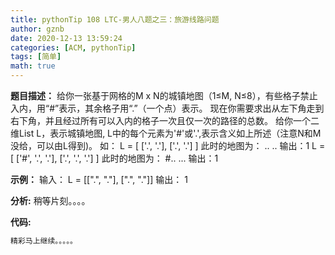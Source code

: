 ```yaml
---
title: pythonTip 108 LTC-男人八题之三：旅游线路问题
author: gznb
date: 2020-12-13 13:59:24
categories: [ACM, pythonTip]
tags: [简单]
math: true
---
```


**题目描述：**
给你一张基于网格的M x N的城镇地图（1≤M, N≤8），有些格子禁止入内，用“#”表示，其余格子用“.”（一个点）表示。
现在你需要求出从左下角走到右下角，并且经过所有可以入内的格子一次且仅一次的路径的总数。
给你一个二维List L，表示城镇地图, L中的每个元素为'#'或'.',表示含义如上所述（注意N和M没给，可以由L得到)。
如：
L = [
      ['.', '.'],
      ['.', '.']
    ]
此时的地图为：
..
..
输出：1
L = [
      ['#', '.', '.'],
      ['.', '.', '.']
    ]
此时的地图为：
#..
...
输出：1

**示例：**
输入：
L = [[".", "."], [".", "."]]
输出：
1


**分析:**
稍等片刻。。。。

**代码:**
```python
精彩马上继续。。。。。
```
